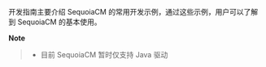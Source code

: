 开发指南主要介绍 SequoiaCM 的常用开发示例，通过这些示例，用户可以了解到 SequoiaCM 的基本使用。

**Note**
>
> * 目前 SequoiaCM 暂时仅支持 Java 驱动




